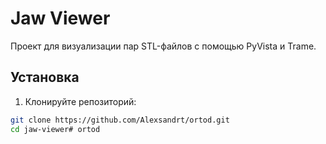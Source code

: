 ﻿# Jaw Viewer

Проект для визуализации пар STL-файлов с помощью PyVista и Trame.

## Установка

1. Клонируйте репозиторий:

```bash
git clone https://github.com/Alexsandrt/ortod.git
cd jaw-viewer# ortod

